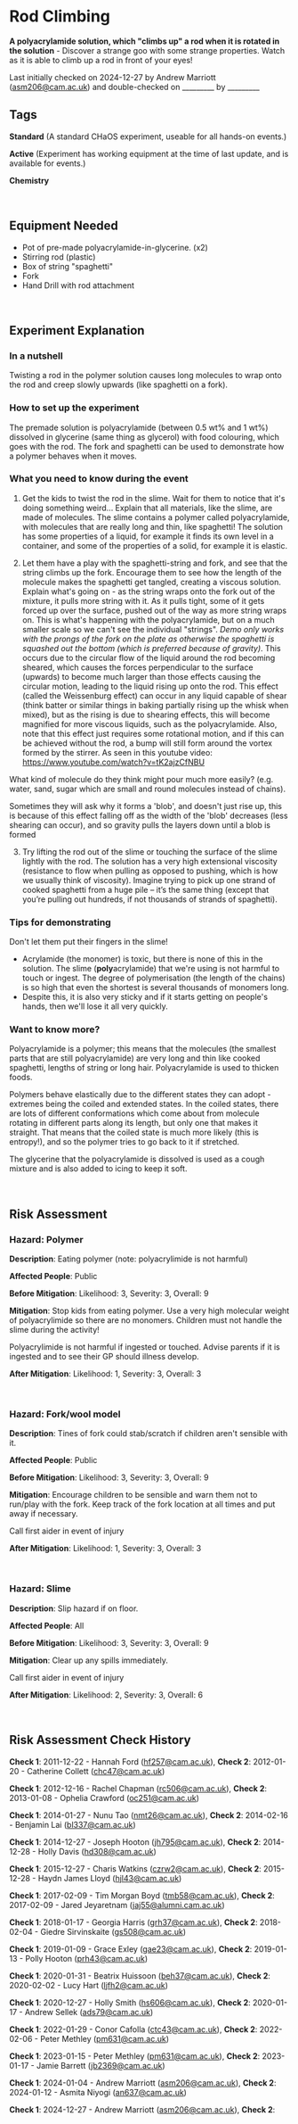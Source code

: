 # Rod Climbing

**A polyacrylamide solution, which "climbs up" a rod when it is rotated in the solution** - Discover a strange goo with some strange properties. Watch as it is able to climb up a rod in front of your eyes!

Last initially checked on 2024-12-27 by Andrew Marriott (asm206@cam.ac.uk) and double-checked on _________ by _________

## Tags
<!--- Start Tags (DO NOT REMOVE THIS COMMENT) --->

**Standard** (A standard CHaOS experiment, useable for all hands-on events.)

**Active** (Experiment has working equipment at the time of last update, and is available for events.)

**Chemistry**
<!--- End Tags (DO NOT REMOVE THIS COMMENT) --->

<br/>

## Equipment Needed 
- Pot of pre-made polyacrylamide-in-glycerine. (x2)
- Stirring rod (plastic)
- Box of string "spaghetti"
- Fork
- Hand Drill with rod attachment

<br/>

## Experiment Explanation 

### In a nutshell
Twisting a rod in the polymer solution causes long molecules to wrap onto the rod and creep slowly upwards (like spaghetti on a fork).

### How to set up the experiment
The premade solution is polyacrylamide (between 0.5 wt% and 1 wt%) dissolved in glycerine (same thing as glycerol) with food colouring, which goes with the rod. The fork and spaghetti can be used to demonstrate how a polymer behaves when it moves. 

### What you need to know during the event
1. Get the kids to twist the rod in the slime. Wait for them to notice that it's doing something weird...
Explain that all materials, like the slime, are made of molecules. The slime contains a polymer called polyacrylamide, with molecules that are really long and thin, like spaghetti! The solution has some properties of a liquid, for example it finds its own level in a container, and some of the properties of a solid, for example it is elastic.

2. Let them have a play with the spaghetti-string and fork, and see that the string climbs up the fork.
Encourage them to see how the length of the molecule makes the spaghetti get tangled, creating a viscous solution. Explain what's going on - as the string wraps onto the fork out of the mixture, it pulls more string with it. As it pulls tight, some of it gets forced up over the surface, pushed out of the way as more string wraps on. This is what's happening with the polyacrylamide, but on a much smaller scale so we can't see the individual "strings". *Demo only works with the prongs of the fork on the plate as otherwise the spaghetti is squashed out the bottom (which is preferred because of gravity)*.
This occurs due to the circular flow of the liquid around the rod becoming sheared, which causes the forces perpendicular to the surface (upwards) to become much larger than those effects causing the circular motion, leading to the liquid rising up onto the rod. This effect (called the Weissenburg effect) can occur in any liquid capable of shear (think batter or similar things in baking partially rising up the whisk when mixed), but as the rising is due to shearing effects, this will become magnified for more viscous liquids, such as the polyacrylamide. Also, note that this effect just requires some rotational motion, and if this can be achieved without the rod, a bump will still form around the vortex formed by the stirrer. As seen in this youtube video: https://www.youtube.com/watch?v=tK2ajzCfNBU

What kind of molecule do they think might pour much more easily? (e.g. water, sand, sugar which are small and round molecules instead of chains). 

Sometimes they will ask why it forms a 'blob', and doesn't just rise up, this is because of this effect falling off as the width of the 'blob' decreases (less shearing can occur), and so gravity pulls the layers down until a blob is formed

3. Try lifting the rod out of the slime or touching the surface of the slime lightly with the rod. The solution has a very high extensional viscosity (resistance to flow when pulling as opposed to pushing, which is how we usually think of viscosity). Imagine trying to pick up one strand of cooked spaghetti from a huge pile – it’s the same thing (except that you’re pulling out hundreds, if not thousands of strands of spaghetti).


### Tips for demonstrating
Don't let them put their fingers in the slime!
- Acrylamide (the monomer) is toxic, but there is none of this in the solution. The slime (**poly**acrylamide) that we're using is not harmful to touch or ingest. The degree of polymerisation (the length of the chains) is so high that even the shortest is several thousands of monomers long. 
- Despite this, it is also very sticky and if it starts getting on people's hands, then we'll lose it all very quickly. 


### Want to know more?
Polyacrylamide is a polymer; this means that the molecules (the smallest parts that are still polyacrylamide) are very long and thin like cooked spaghetti, lengths of string or long hair. Polyacrylamide is used to thicken foods.

Polymers behave elastically due to the different states they can adopt - extremes being the coiled and extended states. In the coiled states, there are lots of different conformations which come about from molecule rotating in different parts along its length, but only one that makes it straight. That means that the coiled state is much more likely (this is entropy!), and so the polymer tries to go back to it if stretched.

The glycerine that the polyacrylamide is dissolved is used as a cough mixture and is also added to icing to keep it soft.

<br/>

## Risk Assessment

### **Hazard**: Polymer

**Description**: Eating polymer (note: polyacrylimide is not harmful)

**Affected People**: Public

**Before Mitigation**: Likelihood: 3, Severity: 3, Overall: 9

**Mitigation**: Stop kids from eating polymer. Use a very high molecular weight of polyacrylimide so there are no monomers. Children must not handle the slime during the activity!

Polyacrylimide is not harmful if ingested or touched. Advise parents if it is ingested and to see their GP should illness develop.

**After Mitigation**: Likelihood: 1, Severity: 3, Overall: 3

<br/>

### **Hazard**: Fork/wool model

**Description**: Tines of fork could stab/scratch if children aren't sensible with it.

**Affected People**: Public

**Before Mitigation**: Likelihood: 3, Severity: 3, Overall: 9

**Mitigation**: Encourage children to be sensible and warn them not to run/play with the fork. Keep track of the fork location at all times and put away if necessary.

Call first aider in event of injury

**After Mitigation**: Likelihood: 1, Severity: 3, Overall: 3

<br/>

### **Hazard**: Slime

**Description**: Slip hazard if on floor.

**Affected People**: All

**Before Mitigation**: Likelihood: 3, Severity: 3, Overall: 9

**Mitigation**: Clear up any spills immediately.

Call first aider in event of injury

**After Mitigation**: Likelihood: 2, Severity: 3, Overall: 6

<br/>

## Risk Assessment Check History 

**Check 1**: 2011-12-22 - Hannah Ford (hf257@cam.ac.uk), **Check 2**: 2012-01-20 - Catherine Collett (chc47@cam.ac.uk)

**Check 1**: 2012-12-16 - Rachel Chapman (rc506@cam.ac.uk), **Check 2**: 2013-01-08 - Ophelia Crawford (oc251@cam.ac.uk)

**Check 1**: 2014-01-27 - Nunu Tao (nmt26@cam.ac.uk), **Check 2**: 2014-02-16 - Benjamin Lai (bl337@cam.ac.uk)

**Check 1**: 2014-12-27 - Joseph Hooton (jh795@cam.ac.uk), **Check 2**: 2014-12-28 - Holly Davis (hd308@cam.ac.uk)

**Check 1**: 2015-12-27 - Charis Watkins (czrw2@cam.ac.uk), **Check 2**: 2015-12-28 - Haydn James Lloyd (hjl43@cam.ac.uk)

**Check 1**: 2017-02-09 - Tim Morgan Boyd (tmb58@cam.ac.uk), **Check 2**: 2017-02-09 - Jared Jeyaretnam (jaj55@alumni.cam.ac.uk)

**Check 1**: 2018-01-17 - Georgia Harris (grh37@cam.ac.uk), **Check 2**: 2018-02-04 - Giedre Sirvinskaite (gs508@cam.ac.uk)

**Check 1**: 2019-01-09 - Grace Exley (gae23@cam.ac.uk), **Check 2**: 2019-01-13 - Polly Hooton (prh43@cam.ac.uk)

**Check 1**: 2020-01-31 - Beatrix Huissoon (beh37@cam.ac.uk), **Check 2**: 2020-02-02 - Lucy Hart (ljfh2@cam.ac.uk)

**Check 1**: 2020-12-27 - Holly Smith (hs606@cam.ac.uk), **Check 2**: 2020-01-17 - Andrew Sellek (ads79@cam.ac.uk)

**Check 1**: 2022-01-29 - Conor Cafolla (ctc43@cam.ac.uk), **Check 2**: 2022-02-06 - Peter Methley (pm631@cam.ac.uk)

**Check 1**: 2023-01-15 - Peter Methley (pm631@cam.ac.uk), **Check 2**: 2023-01-17 - Jamie Barrett (jb2369@cam.ac.uk)

**Check 1**: 2024-01-04 - Andrew Marriott (asm206@cam.ac.uk), **Check 2**: 2024-01-12 - Asmita Niyogi (an637@cam.ac.uk)

**Check 1**: 2024-12-27 - Andrew Marriott (asm206@cam.ac.uk), **Check 2**:
